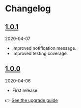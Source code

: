 # Changelog

## [1.0.1](https://github.com/Okipa/laravel-stuck-jobs-notifier/releases/tag/1.0.1)

2020-04-07

* Improved notification message.
* Improved testing coverage.

## [1.0.0](https://github.com/Okipa/laravel-stuck-jobs-notifier/releases/tag/1.0.0)

2020-04-06

* First release.

:point_right: [See the upgrade guide](/docs/upgrade-guides/from-failed-job-notifier.md)
